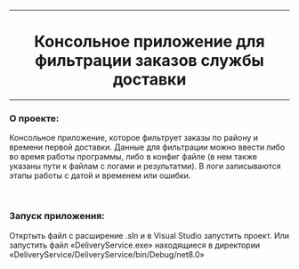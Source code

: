 <hr>
<h1 align="center">Консольное приложение для фильтрации заказов службы доставки</h1>
<hr>
<div align="left">
 <h3>О проекте:</h3>
 <p>Консольное приложение, которое фильтрует заказы по району и времени первой доставки. Данные для фильтрации можно ввести либо во время работы программы, либо в конфиг файле (в нем также указаны пути к файлам с логами и результатми). В логи записываются этапы работы с датой и временем или ошибки.</p>
<br>
<h3>Запуск приложения:</h3>
<p>Откртыть файл с расширение .sln и в Visual Studio запустить проект. Или запустить файл «DeliveryService.exe» находящиеся в директории «DeliveryService/DeliveryService/bin/Debug/net8.0»</p>
</div>
